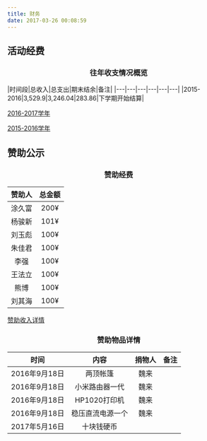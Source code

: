 ```yaml
---
title: 财务
date: 2017-03-26 00:08:59
---
```


## 活动经费

### <p align="center" >往年收支情况概览</p>

|时间段|总收入|总支出|期末结余|备注|
|---|---|---|---|---|---|
|2015-2016|3,529.9|3,246.04|283.86|下学期开始结算|

 [2016-2017学年](2016_2017/)
 
 [2015-2016学年](2015_2016/)


## 赞助公示

### <p align="center" >赞助经费</p>
|赞助人|总金额|
|:---:|:---:|
|涂久富|200¥|
|杨骏新|101¥|
|刘玉彪|100¥|
|朱佳君|100¥|
|李强|100¥|
|王法立|100¥|
|熊博|100¥|
|刘其海|100¥|


[赞助收入详情](赞助详情/)

### <p align="center" color="red">赞助物品详情</p>

|时间|内容|捐物人|备注|
|:---:|:---:|:---:|:---:|
|2016年9月18日|两顶帐篷|魏来||
|2016年9月18日|小米路由器一代|魏来||
|2016年9月18日|HP1020打印机|魏来||
|2016年9月18日|稳压直流电源一个|魏来||
|2017年5月16日|十块钱硬币|||